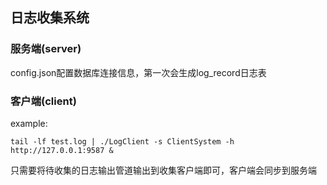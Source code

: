 ## 日志收集系统

### 服务端(server)

config.json配置数据库连接信息，第一次会生成log_record日志表

### 客户端(client)

example:

`tail -lf test.log | ./LogClient -s ClientSystem -h http://127.0.0.1:9587 &`

只需要将待收集的日志输出管道输出到收集客户端即可，客户端会同步到服务端

